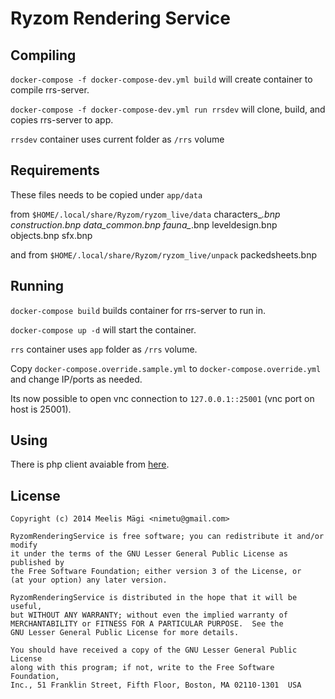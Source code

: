 Ryzom Rendering Service
=========================

Compiling
---------

`docker-compose -f docker-compose-dev.yml build` will create container to compile rrs-server.

`docker-compose -f docker-compose-dev.yml run rrsdev` will clone, build, and copies rrs-server to app.

`rrsdev` container uses current folder as `/rrs` volume

Requirements
------------

These files needs to be copied under `app/data`

from `$HOME/.local/share/Ryzom/ryzom_live/data`
	characters_*.bnp
	construction.bnp
	data_common.bnp
	fauna_*.bnp
	leveldesign.bnp
	objects.bnp
	sfx.bnp

and from `$HOME/.local/share/Ryzom/ryzom_live/unpack`
	packedsheets.bnp

Running
-------

`docker-compose build` builds container for rrs-server to run in.

`docker-compose up -d` will start the container.

`rrs` container uses `app` folder as `/rrs` volume.

Copy `docker-compose.override.sample.yml` to `docker-compose.override.yml` and change IP/ports as needed.

Its now possible to open vnc connection to `127.0.0.1::25001` (vnc port on host is 25001).

Using
-----

There is php client avaiable from [here](https://github.com/nimetu/rrs_client.git).

License
--------
	Copyright (c) 2014 Meelis Mägi <nimetu@gmail.com>

	RyzomRenderingService is free software; you can redistribute it and/or modify
	it under the terms of the GNU Lesser General Public License as published by
	the Free Software Foundation; either version 3 of the License, or
	(at your option) any later version.

	RyzomRenderingService is distributed in the hope that it will be useful,
	but WITHOUT ANY WARRANTY; without even the implied warranty of
	MERCHANTABILITY or FITNESS FOR A PARTICULAR PURPOSE.  See the
	GNU Lesser General Public License for more details.

	You should have received a copy of the GNU Lesser General Public License
	along with this program; if not, write to the Free Software Foundation,
	Inc., 51 Franklin Street, Fifth Floor, Boston, MA 02110-1301  USA
